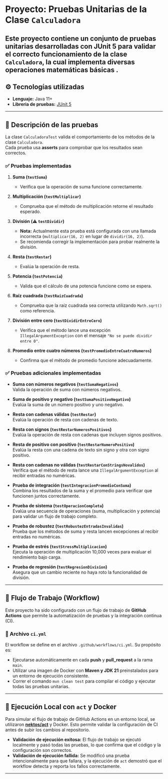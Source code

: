 # Proyecto: Pruebas Unitarias de la Clase `Calculadora`

Este proyecto contiene un conjunto de **pruebas unitarias** desarrolladas con **JUnit 5** para validar el correcto funcionamiento de la clase `Calculadora`, la cual implementa diversas operaciones matemáticas básicas .
---
## ⚙️ Tecnologías utilizadas

- **Lenguaje:** Java 11+  
- **Libreria de pruebas:** [JUnit 5](https://junit.org/junit5/)  

---

## 🧪 Descripción de las pruebas

La clase `CalculadoraTest` valida el comportamiento de los métodos de la clase `Calculadora`.  
Cada prueba usa **asserts** para comprobar que los resultados sean correctos.

### ✅ Pruebas implementadas

1. **Suma (`testSuma`)**  
   - Verifica que la operación de suma funcione correctamente.

2. **Multiplicación (`testMultiplicar`)**  
   - Comprueba que el método de multiplicación retorne el resultado esperado.

3. **División (⚠️ `testDividir`)**  
   - **Nota:** Actualmente esta prueba está configurada con una llamada incorrecta (`multiplicar(16, 2)` en lugar de `dividir(16, 2)`).  
   - Se recomienda corregir la implementación para probar realmente la división.

4. **Resta (`testRestar`)**  
   - Evalúa la operación de resta.

5. **Potencia (`testPotencia`)**  
   - Valida que el cálculo de una potencia funcione como se espera.

6. **Raíz cuadrada (`testRaizCuadrada`)**  
   - Comprueba que la raíz cuadrada sea correcta utilizando `Math.sqrt()` como referencia.

7. **División entre cero (`testDividirEntreCero`)**  
   - Verifica que el método lance una excepción `IllegalArgumentException` con el mensaje `"No se puede dividir entre 0"`.

8. **Promedio entre cuatro números (`testPromedioEntreCuatroNumeros`)**  
   - Confirma que el método de promedio funcione adecuadamente.

### ✅ Pruebas adicionales implementadas

- **Suma con números negativos (`testSumaNegativos`)**  
  Valida la operación de suma con números negativos.

- **Suma de positivo y negativo (`testSumaPositivoNegativo`)**  
  Evalúa la suma de un número positivo y uno negativo.

- **Resta con cadenas válidas (`testRestar`)**  
  Evalúa la operación de resta con cadenas de texto.

- **Resta con signos (`testRestarNumerosPositivos`)**  
  Evalúa la operación de resta con cadenas que incluyen signos positivos.

- **Resta de positivo con positivo (`testRestarNumeroPositivo`)**  
  Evalúa la resta con una cadena de texto sin signo y otra con signo positivo.

- **Resta con cadenas no válidas (`testRestarConStringsNovalidos`)**  
  Verifica que el método de resta lance una `IllegalArgumentException` al recibir entradas no numéricas.

- **Prueba de integración (`testIntegracionPromedioConSuma`)**  
  Combina los resultados de la suma y el promedio para verificar que funcionen juntos correctamente.

- **Prueba de sistema (`testOperacionCompleta`)**  
  Evalúa una secuencia de operaciones (suma, multiplicación y potencia) para validar un flujo de trabajo completo.

- **Prueba de robustez (`testRobustezEntradasInvalidas`)**  
  Prueba que los métodos de suma y resta lancen excepciones al recibir entradas no numéricas.

- **Prueba de estrés (`testStressMultiplicacion`)**  
  Ejecuta la operación de multiplicación 10,000 veces para evaluar el rendimiento bajo carga.

- **Prueba de regresión (`testRegresionDivision`)**  
  Asegura que un cambio reciente no haya roto la funcionalidad de división.

---

## 🚀 Flujo de Trabajo (Workflow)

Este proyecto ha sido configurado con un flujo de trabajo de **GitHub Actions** que permite la automatización de pruebas y la integración continua (CI).

### 📝 Archivo `ci.yml`

El workflow se define en el archivo `.github/workflows/ci.yml`. Su propósito es:

- Ejecutarse automáticamente en cada **push** y **pull_request** a la rama `main`.  
- Utilizar una imagen de Docker con **Maven y JDK 21** preinstalados para un entorno de ejecución consistente.  
- Correr el comando `mvn clean test` para compilar el código y ejecutar todas las pruebas unitarias.  

---

## 🐳 Ejecución Local con `act` y Docker

Para simular el flujo de trabajo de GitHub Actions en un entorno local, se utilizaron **[nektos/act](https://github.com/nektos/act)** y Docker. Esto permite validar la configuración de CI antes de subir los cambios al repositorio.

- **Validación de ejecución exitosa:** El flujo de trabajo se ejecutó localmente y pasó todas las pruebas, lo que confirma que el código y la configuración son correctos.  
- **Validación de ejecución fallida:** Se modificó una prueba intencionalmente para que fallara, y la ejecución de `act` demostró que el workflow detecta y reporta los fallos correctamente.  

---